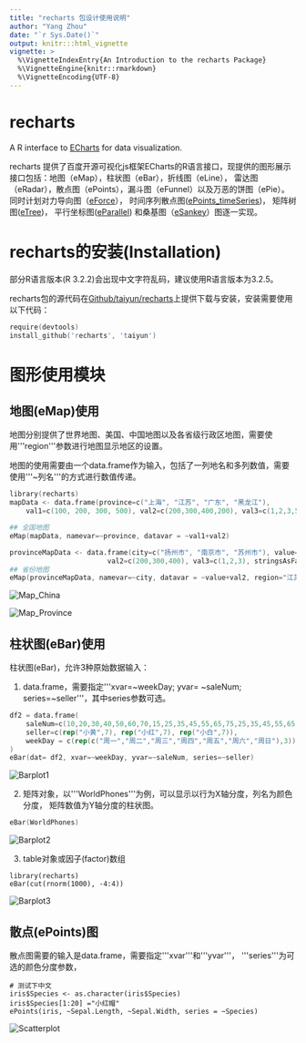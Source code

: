 ```yaml
---
title: "recharts 包设计使用说明"
author: "Yang Zhou"
date: "`r Sys.Date()`"
output: knitr:::html_vignette
vignette: >
  %\VignetteIndexEntry{An Introduction to the recharts Package}
  %\VignetteEngine{knitr::rmarkdown}
  %\VignetteEncoding{UTF-8}
---
```

recharts
========

A R interface to [ECharts](https://github.com/ecomfe/echarts) for data visualization.

recharts 提供了百度开源可视化js框架ECharts的R语言接口，现提供的图形展示接口包括：地图（eMap），柱状图（eBar），折线图（eLine），
雷达图（eRadar），散点图（ePoints），漏斗图（eFunnel）以及万恶的饼图（ePie）。
同时计划对力导向图（[eForce](http://echarts.baidu.com/demo.html#graph-force)），
时间序列散点图([ePoints_timeSeries](http://echarts.baidu.com/demo.html#graph-life-expectancy))，
矩阵树图([eTree](http://echarts.baidu.com/demo.html#treemap-disk))，
平行坐标图([eParallel](http://echarts.baidu.com/demo.html#parallel-aqi))
和桑基图（[eSankey](http://echarts.baidu.com/demo.html#sankey-energy)）图逐一实现。

# recharts的安装(Installation)
部分R语言版本(R 3.2.2)会出现中文字符乱码，建议使用R语言版本为3.2.5。

recharts包的源代码在[Github/taiyun/recharts](https://github.com/taiyun/recharts)上提供下载与安装，安装需要使用以下代码：

```s
require(devtools)
install_github('recharts', 'taiyun')
```


# 图形使用模块

## 地图(eMap)使用
地图分别提供了世界地图、美国、中国地图以及各省级行政区地图，需要使用'''region'''参数进行地图显示地区的设置。

地图的使用需要由一个data.frame作为输入，包括了一列地名和多列数值，需要使用'''~列名'''的方式进行数值传递。


```s
library(recharts)
mapData <- data.frame(province=c("上海", "江苏", "广东", "黑龙江"), 
	val1=c(100, 200, 300, 500), val2=c(200,300,400,200), val3=c(1,2,3,5), stringsAsFactors=F)

## 全国地图
eMap(mapData, namevar=~province, datavar = ~val1+val2)

provinceMapData <- data.frame(city=c("扬州市", "南京市", "苏州市"), value=c(100, 200, 300),
                        val2=c(200,300,400), val3=c(1,2,3), stringsAsFactors=F)
## 省份地图
eMap(provinceMapData, namevar=~city, datavar = ~value+val2, region="江苏")
```
![Map_China](screenshots/map_china.PNG)

![Map_Province](screenshots/map_province.PNG)

## 柱状图(eBar)使用
柱状图(eBar)，允许3种原始数据输入：
1. data.frame，需要指定'''xvar=~weekDay; yvar= ~saleNum; series=~seller'''，其中series参数可选。

```s
df2 = data.frame(
	saleNum=c(10,20,30,40,50,60,70,15,25,35,45,55,65,75,25,35,45,55,65,75,85),
	seller=c(rep("小黄",7), rep("小红",7), rep("小白",7)),
	weekDay = c(rep(c("周一","周二","周三","周四","周五","周六","周日"),3))
)
eBar(dat= df2, xvar=~weekDay, yvar=~saleNum, series=~seller)
```
![Barplot1](screenshots/barplot1.PNG)


2. 矩阵对象，以'''WorldPhones'''为例，可以显示以行为X轴分度，列名为颜色分度，
矩阵数值为Y轴分度的柱状图。
```s
eBar(WorldPhones)
```
![Barplot2](screenshots/barplot2.PNG)

3. table对象或因子(factor)数组
```{r, warning = FALSE, message = FALSE}
library(recharts)
eBar(cut(rnorm(1000), -4:4))
```
![Barplot3](screenshots/barplot3.PNG)

## 散点(ePoints)图
散点图需要的输入是data.frame，需要指定'''xvar'''和'''yvar'''， '''series'''为可选的颜色分度参数，
```{r, warning = FALSE, message = FALSE}
# 测试下中文
iris$Species <- as.character(iris$Species)
iris$Species[1:20] ="小红帽"
ePoints(iris, ~Sepal.Length, ~Sepal.Width, series = ~Species)
```
![Scatterplot](screenshots/Scatterplot.PNG)
